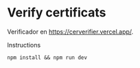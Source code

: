# Verify certificats

Verificador en https://cerverifier.vercel.app/.

Instructions

```
npm install && npm run dev
```
